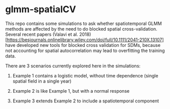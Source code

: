 # glmm-spatialCV

This repo contains some simulations to ask whether spatiotemporal GLMM methods are affected by the need to do blocked spatial cross-validation. Several recent papers (Valavi et al. 2018)[https://besjournals.onlinelibrary.wiley.com/doi/full/10.1111/2041-210X.13107] have developed new tools for blocked cross validation for SDMs, because not accounting for spatial autocorrelation may lead to overfitting the training data. 

There are 3 scenarios currently explored here in the simulations:

1. Example 1 contains a logistic model, without time dependence (single spatial field in a single year)

2. Example 2 is like Example 1, but with a normal response

3. Example 3 extends Example 2 to include a spatiotemporal component
